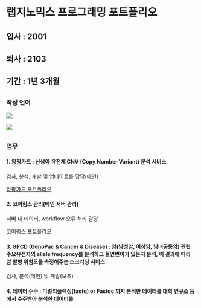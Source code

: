 # 랩지노믹스 프로그래밍 포트폴리오
## 입사 : 2001
## 퇴사 : 2103
## 기간 : 1년 3개월
##
### 작성 언어
<img src="https://img.shields.io/badge/Python-3766AB?style=flat-square&logo=Python&logoColor=white"/></a>
   
<img src="https://img.shields.io/badge/shell-#FFD500?style=flat-square&logo=Python&logoColor=white"/></a>
   
##
### 업무
#### 1. 앙팡가드 : 신생아 유전체 CNV (Copy Number Variant) 분석 서비스
검사, 분석, 개발 및 업데이트를 담당(메인)
   
[앙팡가드 포트폴리오](https://github.com/Shin-jongwhan/portfolio/tree/main/%EB%9E%A9%EC%A7%80%EB%85%B8%EB%AF%B9%EC%8A%A4_2001-2103/labge_enfant)
   
#### 2. 코어림스 관리(메인 서버 관리)
서버 내 데이터, workflow 오류 처리 담당
   
[코어림스 포트폴리오](https://github.com/Shin-jongwhan/portfolio/tree/main/%EB%9E%A9%EC%A7%80%EB%85%B8%EB%AF%B9%EC%8A%A4_2001-2103/labge_workflow)
   
#### 3. GPCD (GenoPac & Cancer & Disease) : 암(남성암, 여성암, 남녀공통암) 관련 주요유전자의 allele frequency를 분석하고 돌연변이가 있는지 분석, 이 결과에 따라 암 발병 위험도를 측정해주는 스크리닝 서비스
검사, 분석(메인) 및 개발(보조)

#### 4. 데이터 수주 : 디멀티플렉싱(fastq) or Fastqc 까지 분석한 데이터를 대학 연구소 등에서 수주받아 분석한 데이터를 
